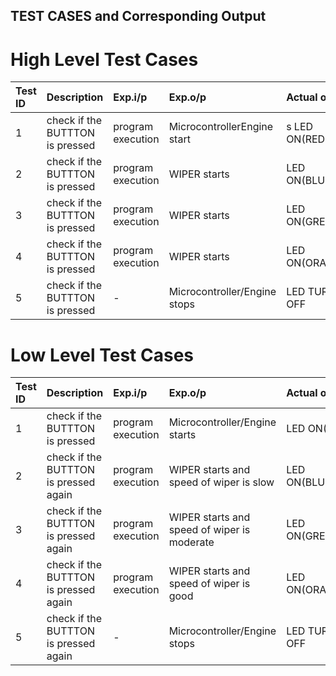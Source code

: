 
## TEST CASES and Corresponding Output
# High Level Test Cases
|Test ID|	Description|	Exp.i/p|	Exp.o/p|	Actual o/p|	STATUS|
|:------|:-----------|:--------|:--------|:-----------|:------|
|1|	check if the BUTTTON is pressed	|program execution|	MicrocontrollerEngine start|s	LED ON(RED)|	PASS|
|2|check if the BUTTTON is pressed	|program execution	|WIPER starts|	LED ON(BLUE)|	PASS|
|3|check if the BUTTTON is pressed	|program execution|	WIPER starts|	LED ON(GREEN)|	PASS|
|4|check if the BUTTTON is pressed	|program execution|	WIPER starts|LED ON(ORANGE)|PASS|
|5|check if the BUTTTON is pressed	|-|	Microcontroller/Engine stops|LED TURNED OFF	|PASS|
# Low Level Test Cases
|Test ID|	Description|	Exp.i/p|	Exp.o/p|	Actual o/p|	STATUS|
|:------|:-----------|:--------|:--------|:-----------|:------|
|1	|check if the BUTTTON is pressed|	program execution|	Microcontroller/Engine starts	|LED ON(RED)	|PASS|
|2	|check if the BUTTTON is pressed again|	program execution|	WIPER starts and speed of wiper is slow|	LED ON(BLUE)	|PASS|
|3	|check if the BUTTTON is pressed again	|program execution|	WIPER starts and speed of wiper is moderate|	LED ON(GREEN)|	PASS|
|4	|check if the BUTTTON is pressed again	|program execution	|WIPER starts and speed of wiper is good	|LED ON(ORANGE)|	PASS|
|5	|check if the BUTTTON is pressed again	|-|	Microcontroller/Engine stops	|LED TURNED OFF	|PASS|
